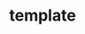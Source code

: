 


# template

   <!--<h3 class="post-subtitle">-->
   <!--{{ article.abstract | safe}}-->
   <!--</h3>-->